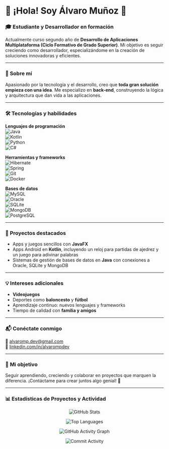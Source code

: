 # 👋 ¡Hola! Soy **Álvaro Muñoz** 🚀  

### 🎓 **Estudiante y Desarrollador en formación**  
Actualmente curso segundo año de **Desarrollo de Aplicaciones Multiplataforma (Ciclo Formativo de Grado Superior)**. Mi objetivo es seguir creciendo como desarrollador, especializándome en la creación de soluciones innovadoras y eficientes.

---

### 🌟 **Sobre mí**  
Apasionado por la tecnología y el desarrollo, creo que **toda gran solución empieza con una idea**. Me especializo en **back-end**, construyendo la lógica y arquitectura que dan vida a las aplicaciones.  

---

### 🛠️ **Tecnologías y habilidades**  

**Lenguajes de programación**  
![Java](https://img.shields.io/badge/-Java-007396?logo=coffeescript&logoColor=white)  
![Kotlin](https://img.shields.io/badge/-Kotlin-0095D5?logo=kotlin&logoColor=white)  
![Python](https://img.shields.io/badge/-Python-3776AB?logo=python&logoColor=white)  
![C#](https://img.shields.io/badge/-C%23-239120?logo=dotnet&logoColor=white)  

**Herramientas y frameworks**  
![Hibernate](https://img.shields.io/badge/-Hibernate-59666C?logo=hibernate&logoColor=white)  
![Spring](https://img.shields.io/badge/-Spring-6DB33F?logo=spring&logoColor=white)  
![Git](https://img.shields.io/badge/-Git-F05032?logo=git&logoColor=white)  
![Docker](https://img.shields.io/badge/-Docker-2496ED?logo=docker&logoColor=white)  

**Bases de datos**  
![MySQL](https://img.shields.io/badge/-MySQL-4479A1?logo=mysql&logoColor=white)  
![Oracle](https://img.shields.io/badge/-Oracle-F80000?logo=oracle&logoColor=white)  
![SQLite](https://img.shields.io/badge/-SQLite-003B57?logo=sqlite&logoColor=white)  
![MongoDB](https://img.shields.io/badge/-MongoDB-47A248?logo=mongodb&logoColor=white)  
![PostgreSQL](https://img.shields.io/badge/-PostgreSQL-336791?logo=postgresql&logoColor=white)  

---

### 🚀 **Proyectos destacados**  
- Apps y juegos sencillos con **JavaFX**  
- Apps Android en **Kotlin**, incluyendo un reloj para partidas de ajedrez y un juego para adivinar palabras  
- Sistemas de gestión de bases de datos en **Java** con conexiones a Oracle, SQLite y MongoDB  

---

### 💡 **Intereses adicionales**  
- **Videojuegos**  
- Deportes como **baloncesto** y **fútbol**  
- Aprendizaje continuo: nuevos lenguajes y frameworks  
- Tiempo de calidad con **familia y amigos**  

---

### 📬 **Conéctate conmigo**  
📧 [alvaromp.dev@gmail.com](mailto:alvaromp.dev@gmail.com)  
🔗 [linkedin.com/in/alvarompdev](https://www.linkedin.com/in/alvarompdev)  

---

### 🌟 **Mi objetivo**  
Seguir aprendiendo, creciendo y colaborar en proyectos que marquen la diferencia. ¡Contáctame para crear juntos algo genial! 🚀

---

### 📊 **Estadísticas de Proyectos y Actividad**

<p align="center">
  <img src="https://github-readme-stats.vercel.app/api?username=alvarompdev&show_icons=true&theme=radical&count_private=true" alt="GitHub Stats" />
</p>

<p align="center">
  <img src="https://github-readme-stats.vercel.app/api/top-langs/?username=alvarompdev&layout=compact&theme=radical" alt="Top Languages" />
</p>

<p align="center">
  <img src="https://activity-graph.herokuapp.com/graph?username=alvarompdev&theme=react-dark&hide_border=true" alt="GitHub Activity Graph" />
</p>

<p align="center">
  <img src="https://github-readme-activity-graph.vercel.app/graph?username=alvarompdev&theme=github" alt="Commit Activity" />
</p>
